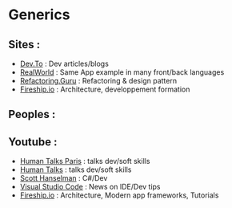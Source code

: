 # Generics
## Sites :
- [Dev.To](https://dev.to) : Dev articles/blogs
- [RealWorld](https://codebase.show/projects/realworld) : Same App example in many front/back languages
- [Refactoring.Guru](https://refactoring.guru) : Refactoring & design pattern
- [Fireship.io](https://fireship.io) : Architecture, developpement formation
## Peoples :
## Youtube :
- [Human Talks Paris](https://www.youtube.com/channel/UCKFAwlgWiAB4vUpgnS63qog) : talks dev/soft skills
- [Human Talks](https://www.youtube.com/channel/UC6no2zEiNNC2iZONQ5Xyl3w) : talks dev/soft skills
- [Scott Hanselman](https://www.youtube.com/user/shanselman) : C#/Dev 
- [Visual Studio Code](https://www.youtube.com/channel/UCs5Y5_7XK8HLDX0SLNwkd3w) : News on IDE/Dev tips
- [Fireship.io](https://www.youtube.com/@Fireship) : Architecture, Modern app frameworks, Tutorials